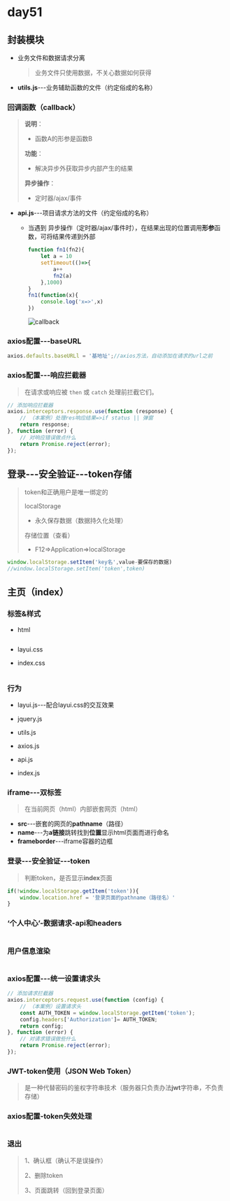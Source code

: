 # day51

## 封装模块

- 业务文件和数据请求分离

  > 业务文件只使用数据，不关心数据如何获得

- **utils.js**---业务辅助函数的文件（约定俗成的名称）

### 回调函数（callback）

> **说明**：
>
> - 函数A的形参是函数B
>
> **功能**：
>
> - 解决异步外获取异步内部产生的结果
>
> **异步操作**：
>
> - 定时器/ajax/事件

- **api.js**---项目请求方法的文件（约定俗成的名称）

  - 当遇到 异步操作（定时器/ajax/事件时），在结果出现的位置调用**形参**函数，可将结果传递到外部

    ```js
    function fn1(fn2){
        let a = 10
        setTimeout(()=>{
            a++
            fn2(a)
        },1000)
    }
    fn1(function(x){
        console.log('x=>',x)
    })
    ```

    ![callback](D:\1_2020Web\Note\11_综合案例\day_51\media\callback.jpg)

### axios配置---baseURL

```js
axios.defaults.baseURLl = '基地址';//axios方法，自动添加在请求的url之前
```

### axios配置---响应拦截器

> 在请求或响应被 `then` 或 `catch` 处理前拦截它们。

```js
// 添加响应拦截器
axios.interceptors.response.use(function (response) {
    // （本案例）处理res响应结果=>if status || 弹窗
    return response;
}, function (error) {
    // 对响应错误做点什么
    return Promise.reject(error);
});
```

##  登录---安全验证---token存储

> token和正确用户是唯一绑定的
>
> localStorage
>
> - 永久保存数据（数据持久化处理）
>
> 存储位置（查看）
>
> - F12=>Application=>localStorage

```js
window.localStorage.setItem('key名',value-要保存的数据)
//window.localStorage.setItem('token',token)
```

## 主页（index）

### 标签&样式

- html

  ```html
  
  ```

- layui.css

- index.css

  ```css
  
  ```

### 行为

- layui.js---配合layui.css的交互效果
- jquery.js
- utils.js
- axios.js
- api.js

- index.js

### iframe---双标签

> 在当前网页（html）内部嵌套网页（html）

- **src**---嵌套的网页的**pathname**（路径）
- **name**---为**a链接**跳转找到**位置**显示html页面而进行命名
- **frameborder**---iframe容器的边框

###  登录---安全验证---token

> 判断token，是否显示**index**页面

```js
if(!window.localStorage.getItem('token')){
    window.location.href = '登录页面的pathname（路径名）'
}
```

### ‘个人中心’-数据请求-api和headers

```js

```

### 用户信息渲染

```js

```

### axios配置---统一设置请求头

```js
// 添加请求拦截器
axios.interceptors.request.use(function (config) {
    // （本案例）设置请求头
    const AUTH_TOKEN = window.localStorage.getItem('token');
    config.headers['Authorization']= AUTH_TOKEN;
    return config;
}, function (error) {
    // 对请求错误做些什么
    return Promise.reject(error);
});
```

### JWT-token使用（JSON Web Token）

> 是一种代替密码的鉴权字符串技术（服务器只负责办法**jwt**字符串，不负责存储）

### axios配置-token失效处理

```js

```

### 退出

> 1、确认框（确认不是误操作）
>
> 2、删除token
>
> 3、页面跳转（回到登录页面）

```js

```

